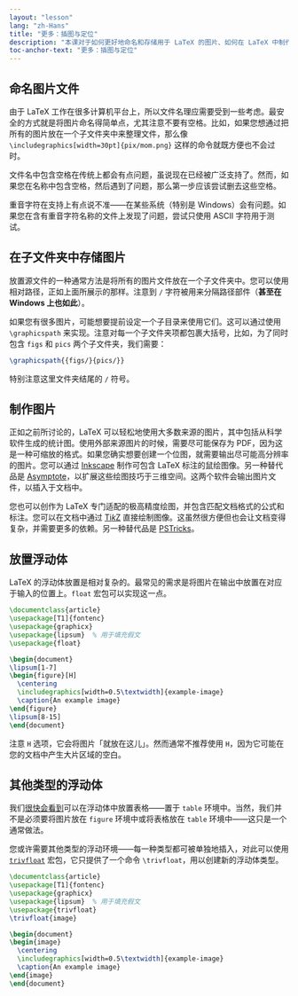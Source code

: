 ```yaml
---
layout: "lesson"
lang: "zh-Hans"
title: "更多：插图与定位"
description: "本课对于如何更好地命名和存储用于 LaTeX 的图片、如何在 LaTeX 中制作图片给出了更多的细节。"
toc-anchor-text: "更多：插图与定位"
---
```


## 命名图片文件

由于 LaTeX 工作在很多计算机平台上，所以文件名理应需要受到一些考虑。最安全的方式就是将图片命名得简单点，尤其注意不要有空格。比如，如果您想通过把所有的图片放在一个子文件夹中来整理文件，那么像 `\includegraphics[width=30pt]{pix/mom.png}` 这样的命令就既方便也不会过时。

文件名中包含空格在传统上都会有点问题，虽说现在已经被广泛支持了。然而，如果您在名称中包含空格，然后遇到了问题，那么第一步应该尝试删去这些空格。

重音字符在支持上有点说不准——在某些系统（特别是 Windows）会有问题。如果您在含有重音字符名称的文件上发现了问题，尝试只使用 ASCII 字符用于测试。

## 在子文件夹中存储图片

放置源文件的一种通常方法是将所有的图片文件放在一个子文件夹中。您可以使用相对路径，正如上面所展示的那样。注意到 `/` 字符被用来分隔路径部件（**甚至在 Windows 上也如此**）。

如果您有很多图片，可能想要提前设定一个子目录来使用它们。这可以通过使用 `\graphicspath` 来实现。注意对每一个子文件夹项都包裹大括号，比如，为了同时包含 `figs` 和 `pics` 两个子文件夹，我们需要：

<!-- {% raw %} -->
```latex
\graphicspath{{figs/}{pics/}}
```
<!-- {% endraw %} -->

特别注意这里文件夹结尾的 `/` 符号。

## 制作图片

正如之前所讨论的，LaTeX 可以轻松地使用大多数来源的图片，其中包括从科学软件生成的统计图。使用外部来源图片的时候，需要尽可能保存为 PDF，因为这是一种可缩放的格式。如果您确实想要创建一个位图，就需要输出尽可能高分辨率的图片。您可以通过 [Inkscape](https://inkscape.org/) 制作可包含 LaTeX 标注的鼠绘图像。另一种替代品是 [Asymptote](https://www.ctan.org/pkg/asymptote)，以扩展这些绘图技巧于三维空间。这两个软件会输出图片文件，以插入于文档中。

您也可以创作为 LaTeX 专门适配的极高精度绘图，并包含匹配文档格式的公式和标注。您可以在文档中通过 [Ti*k*Z](https://ctan.org/pkg/pgf) 直接绘制图像。这虽然很方便但也会让文档变得复杂，并需要更多的依赖。另一种替代品是 [PSTricks](https://ctan.org/pkg/pstricks-base)。

## 放置浮动体

LaTeX 的浮动体放置是相对复杂的。最常见的需求是将图片在输出中放置在对应于输入的位置上。`float` 宏包可以实现这一点。

```latex
\documentclass{article}
\usepackage[T1]{fontenc}
\usepackage{graphicx}
\usepackage{lipsum}  % 用于填充假文
\usepackage{float}

\begin{document}
\lipsum[1-7]
\begin{figure}[H]
  \centering
  \includegraphics[width=0.5\textwidth]{example-image}
  \caption{An example image}
\end{figure}
\lipsum[8-15]
\end{document}
```

注意 `H` 选项，它会将图片「就放在这儿」。然而通常不推荐使用 `H`，因为它可能在您的文档中产生大片区域的空白。

## 其他类型的浮动体

我们[很快会看到](lesson-08)可以在浮动体中放置表格——置于 `table` 环境中。当然，我们并不是必须要将图片放在 `figure` 环境中或将表格放在 `table` 环境中——这只是一个通常做法。

您或许需要其他类型的浮动环境——每一种类型都可被单独地插入，对此可以使用 [`trivfloat`](https://ctan.org/pkg/trivfloat) 宏包，它只提供了一个命令 `\trivfloat`，用以创建新的浮动体类型。

```latex
\documentclass{article}
\usepackage[T1]{fontenc}
\usepackage{graphicx}
\usepackage{lipsum}  % 用于填充假文
\usepackage{trivfloat}
\trivfloat{image}

\begin{document}
\begin{image}
  \centering
  \includegraphics[width=0.5\textwidth]{example-image}
  \caption{An example image}
\end{image}
\end{document}
```